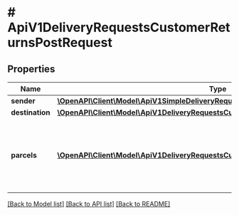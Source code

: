 # # ApiV1DeliveryRequestsCustomerReturnsPostRequest

## Properties

Name | Type | Description | Notes
------------ | ------------- | ------------- | -------------
**sender** | [**\OpenAPI\Client\Model\ApiV1SimpleDeliveryRequestsPostRequestDestinationAllOf**](ApiV1SimpleDeliveryRequestsPostRequestDestinationAllOf.md) |  |
**destination** | [**\OpenAPI\Client\Model\ApiV1DeliveryRequestsCustomerReturnsPostRequestDestination**](ApiV1DeliveryRequestsCustomerReturnsPostRequestDestination.md) |  |
**parcels** | [**\OpenAPI\Client\Model\ApiV1DeliveryRequestsCustomerReturnsPostRequestParcelsInner[]**](ApiV1DeliveryRequestsCustomerReturnsPostRequestParcelsInner.md) | Use to give us more info about the parcels. If not defined, one parcel is automatically created. | [optional]

[[Back to Model list]](../../README.md#models) [[Back to API list]](../../README.md#endpoints) [[Back to README]](../../README.md)
